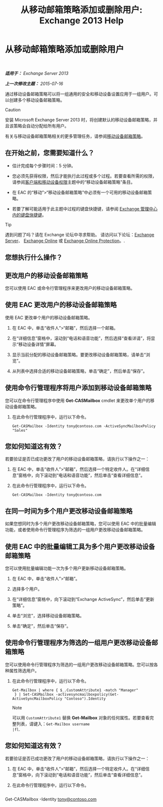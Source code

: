 ﻿---
title: '从移动邮箱策略添加或删除用户: Exchange 2013 Help'
TOCTitle: 从移动邮箱策略添加或删除用户
ms:assetid: 4ca8e395-c074-4165-b788-16fae3e2ccab
ms:mtpsurl: https://technet.microsoft.com/zh-cn/library/Aa997929(v=EXCHG.150)
ms:contentKeyID: 50490501
ms.date: 01/11/2018
mtps_version: v=EXCHG.150
ms.translationtype: HT
---

# 从移动邮箱策略添加或删除用户

 

_**适用于：** Exchange Server 2013_

_**上一次修改主题：** 2015-07-16_

通过移动设备邮箱策略可以将一组通用的安全和移动设备设置应用于一组用户。可以创建多个移动设备邮箱策略。

> [!CAUTION]  
> 安装 Microsoft Exchange Server 2013 时，将创建默认的移动设备邮箱策略，并且该策略会自动分配给所有用户。


有关与移动设备邮箱策略相关的更多管理任务，请参阅[移动设备邮箱策略](mobile-device-mailbox-policies-exchange-2013-help.md)。

## 在开始之前，您需要知道什么？

  - 估计完成每个步骤时间：5 分钟。

  - 您必须先获得权限，然后才能执行此过程或多个过程。若要查看所需的权限，请参阅[客户端和移动设备权限](clients-and-mobile-devices-permissions-exchange-2013-help.md)主题中的“移动设备邮箱策略”条目。

  - 在 EAC 的“移动”\>“移动设备邮箱策略”中必须有一个可用的移动设备邮箱策略。

  - 若要了解可能适用于此主题中过程的键盘快捷键，请参阅 [Exchange 管理中心内的键盘快捷键](keyboard-shortcuts-in-the-exchange-admin-center-exchange-online-protection-help.md)。

> [!TIP]  
> 遇到问题了吗？请在 Exchange 论坛中寻求帮助。 请访问以下论坛：<a href="https://go.microsoft.com/fwlink/p/?linkid=60612">Exchange Server</a>、 <a href="https://go.microsoft.com/fwlink/p/?linkid=267542">Exchange Online</a> 或 <a href="https://go.microsoft.com/fwlink/p/?linkid=285351">Exchange Online Protection</a>。.


## 您想执行什么操作？

## 更改用户的移动设备邮箱策略

您可以使用 EAC 或命令行管理程序来更改用户的移动设备邮箱策略。

## 使用 EAC 更改用户的移动设备邮箱策略

使用 EAC 更改单个用户的移动设备邮箱策略。

1.  在 EAC 中，单击“收件人”\>“邮箱”，然后选择一个邮箱。

2.  在“详细信息”窗格中，滚动到“电话和语音功能”，然后选择“查看详请”，将显示“移动设备详情”屏幕。

3.  显示当前分配的移动设备邮箱策略。要更改移动设备邮箱策略，请单击“浏览”。

4.  从列表中选择合适的移动设备邮箱策略，单击“确定”，然后单击“保存”。

## 使用命令行管理程序将用户添加到移动设备邮箱策略

您可以在命令行管理程序中使用 **Get-CASMailbox** cmdlet 来更改单个用户的移动设备邮箱策略。

1.  在此命令行管理程序中，运行以下命令。
    
        Get-CASMailbox -Identity tony@contoso.com -ActiveSyncMailboxPolicy "Sales" 

## 您如何知道这有效？

若要验证是否已成功更改了用户的移动设备邮箱策略，请执行以下操作之一：

1.  在 EAC 中，单击“收件人”\>“邮箱”，然后选择一个特定收件人。在“详细信息”窗格中，向下滚动到“电话和语音功能”，然后单击“查看详细信息”。

2.  在此命令行管理程序中，运行以下命令。
    
        Get-CASMailbox -Identity tony@contoso.com 

## 在同一时间为多个用户更改移动设备邮箱策略

如果您想同时为多个用户更改移动设备邮箱策略，您可以使用 EAC 中的批量编辑功能，或者使用命令行管理程序为筛选的一组用户更改移动设备邮箱策略。

## 使用 EAC 中的批量编辑工具为多个用户更改移动设备邮箱策略

您可以使用批量编辑功能一次为多个用户更新移动设备邮箱策略。

1.  在 EAC 中，单击“收件人”\>“邮箱”。

2.  选择多个用户。

3.  在“详细信息”窗格中，向下滚动到“Exchange ActiveSync”，然后单击“更新策略”。

4.  单击“浏览”，选择移动设备邮箱策略。

5.  单击“确定”，然后单击“保存”。

## 使用命令行管理程序为筛选的一组用户更改移动设备邮箱策略

您可以使用命令行管理程序为筛选的一组用户更改移动设备邮箱策略。您可以按各种属性筛选用户。

1.  在此命令行管理程序中，运行以下命令。
    
        Get-Mailbox | where { $_.CustomAttribute1 -match "Manager"
         } | Set-CASMailbox -activesyncmailboxpolicy(Get-ActiveSyncMailboxPolicy "Contoso").Identity
    
    > [!NOTE]  
    > 可以用 <code>CustomAttribute1</code> 替换 <strong>Get-Mailbox</strong> 对象的任何属性。若要查看完整列表，请键入：<code>Get-Mailbox username |fl</code>.


## 您如何知道这有效？

若要验证是否已成功更改了用户的移动设备邮箱策略，请执行以下操作之一：

1.  在 EAC 中，单击“收件人”\>“邮箱”，然后选择一个特定收件人。在“详细信息”窗格中，向下滚动到“电话和语音功能”，然后单击“查看详细信息”。

2.  在此命令行管理程序中，运行以下命令。
    
    ```powershell
Get-CASMailbox -Identity tony@contoso.com
```

